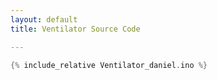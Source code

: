 ```yaml
---
layout: default
title: Ventilator Source Code

---
```


```cpp
{% include_relative Ventilator_daniel.ino %}
```